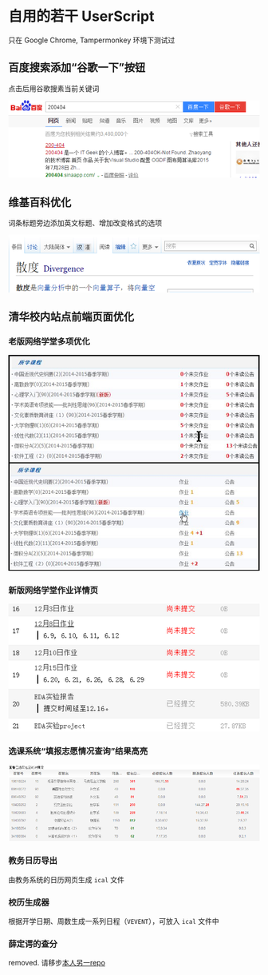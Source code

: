 # 自用的若干 UserScript

只在 Google Chrome, Tampermonkey 环境下测试过

## 百度搜索添加“谷歌一下”按钮

点击后用谷歌搜素当前关键词

![百度搜索效果图](https://raw.githubusercontent.com/lizy14/userscripts/master/_demonstrations/baidu.png)


## 维基百科优化

词条标题旁边添加英文标题、增加改变格式的选项

![维基百科效果图](https://raw.githubusercontent.com/lizy14/userscripts/master/_demonstrations/wikipedia.png)


## 清华校内站点前端页面优化

### 老版网络学堂多项优化
![效果图](https://raw.githubusercontent.com/lizy14/userscripts/master/_demonstrations/oldlearn.jpg)

### 新版网络学堂作业详情页
![效果图](https://raw.githubusercontent.com/lizy14/userscripts/master/_demonstrations/newlearnHW.PNG)

### 选课系统“填报志愿情况查询”结果高亮
![效果图](https://raw.githubusercontent.com/lizy14/userscripts/master/_demonstrations/xuankezhiyuan.PNG)

### 教务日历导出
由教务系统的日历网页生成 `ical` 文件

### 校历生成器
根据开学日期、周数生成一系列日程（`VEVENT`），可放入 `ical` 文件中

### 薛定谔的查分
removed. 请移步[本人另一repo](https://github.com/lizy14/schrodinger-grade-with-sdk)
